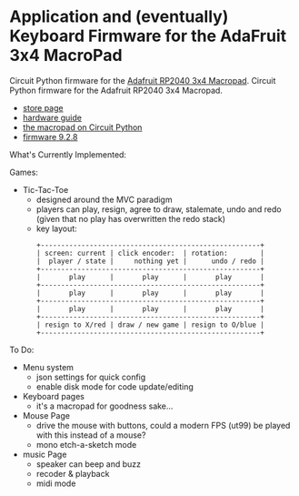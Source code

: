 # Application and (eventually) Keyboard Firmware for the AdaFruit 3x4 MacroPad


Circuit Python firmware for the [Adafruit RP2040 3x4 Macropad](https://www.adafruit.com/product/5128).
Circuit Python firmware for the Adafruit RP2040 3x4 Macropad.

- [store page](https://www.adafruit.com/product/5128)
- [hardware guide](https://learn.adafruit.com/adafruit-macropad-rp2040)
- [the macropad on Circuit Python](https://circuitpython.org/board/adafruit_macropad_rp2040/)
- [firmware 9.2.8](https://github.com/adafruit/circuitpython/releases/tag/9.2.8)

What's Currently Implemented:

Games:

- Tic-Tac-Toe
    - designed around the MVC paradigm
    - players can play, resign, agree to draw, stalemate, undo and redo (given that no play has overwritten the redo stack)
    - key layout:
        ```
        +------------------------------------------------------+
        | screen: current | click encoder:  | rotation:        |
        |  player / state |     nothing yet |      undo / redo |
        +------------------------------------------------------+
        |       play      |       play      |       play       |
        +------------------------------------------------------+
        |       play      |       play      |       play       |
        +------------------------------------------------------+
        |       play      |       play      |       play       |
        +------------------------------------------------------+
        | resign to X/red | draw / new game | resign to O/blue |
        +------------------------------------------------------+
        ```
To Do:

- Menu system
    - json settings for quick config
    - enable disk mode for code update/editing
- Keyboard pages
    - it's a macropad for goodness sake...
- Mouse Page
    - drive the mouse with buttons, could a modern FPS (ut99) be played with this instead of a mouse?
    - mono etch-a-sketch mode
- music Page
    - speaker can beep and buzz
    - recoder & playback
    - midi mode
